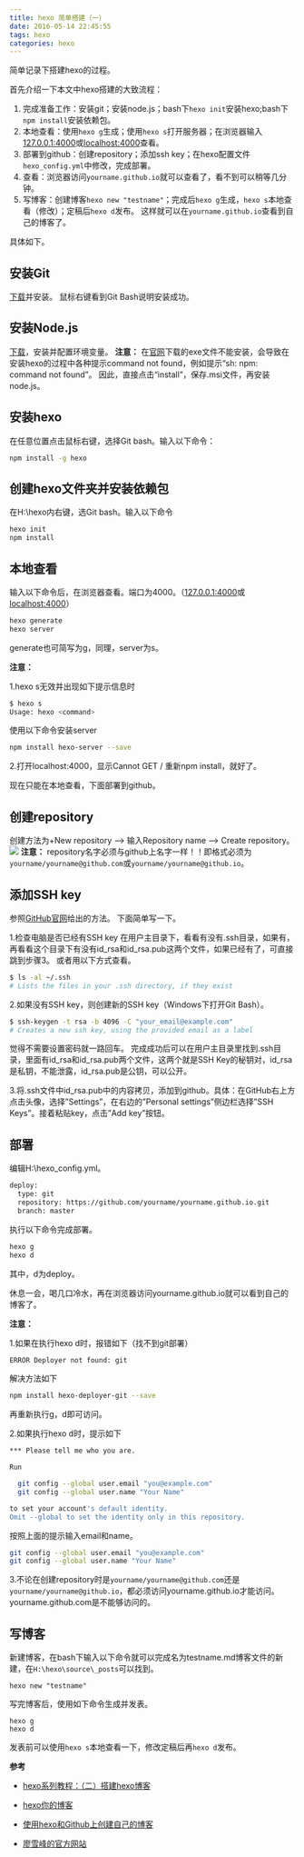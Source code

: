 ```yaml
---
title: hexo 简单搭建（一）
date: 2016-05-14 22:45:55
tags: hexo
categories: hexo
---
```

简单记录下搭建hexo的过程。

首先介绍一下本文中hexo搭建的大致流程：

1. 完成准备工作：安装git；安装node.js；bash下`hexo init`安装hexo;bash下`npm install`安装依赖包。
2. 本地查看：使用`hexo g`生成；使用`hexo s`打开服务器；在浏览器输入[127.0.0.1:4000](127.0.0.1:4000 "")或[localhost:4000](localhost:4000 "")查看。
3. 部署到github：创建repository；添加ssh key；在hexo配置文件`hexo_config.yml`中修改，完成部署。
4. 查看：浏览器访问`yourname.github.io`就可以查看了，看不到可以稍等几分钟。
5. 写博客：创建博客`hexo new "testname"`；完成后`hexo g`生成，`hexo s`本地查看（修改）；定稿后`hexo d`发布。
这样就可以在`yourname.github.io`查看到自己的博客了。

具体如下。

## **安装Git**

[下载](http://git-scm.com/download/ "")并安装。
鼠标右键看到Git Bash说明安装成功。

## **安装Node.js**

[下载](https://nodejs.org/ "")，安装并配置环境变量。
**注意：** 在[官网](https://nodejs.org/download/ "")下载的exe文件不能安装，会导致在安装hexo的过程中各种提示command not found，例如提示“sh: npm: command not found”。
因此，直接点击“install”，保存.msi文件，再安装node.js。

## **安装hexo**

在任意位置点击鼠标右键，选择Git bash。输入以下命令：

```bash
npm install -g hexo
```

## **创建hexo文件夹并安装依赖包**

在H:\hexo内右键，选Git bash。输入以下命令

```bash
hexo init
npm install
```
## **本地查看**

输入以下命令后，在浏览器查看。端口为4000。（[127.0.0.1:4000](127.0.0.1:4000 "")或[localhost:4000](localhost:4000 "")）

```bash
hexo generate
hexo server
```
generate也可简写为g，同理，server为s。

**注意：**

1.hexo s无效并出现如下提示信息时

```bash
$ hexo s
Usage: hexo <command>
```

使用以下命令安装server

```bash
npm install hexo-server --save
```

2.打开localhost:4000，显示Cannot GET /
重新npm install，就好了。

现在只能在本地查看，下面部署到github。

## **创建repository**

创建方法为+New repository --> 输入Repository name --> Create repository。
![][1]
**注意：** repository名字必须与github上名字一样！！即格式必须为`yourname/yourname@github.com`或`yourname/yourname@github.io`。

## **添加SSH key**

参照[GitHub官网][2]给出的方法。
下面简单写一下。

1.检查电脑是否已经有SSH key
在用户主目录下，看看有没有.ssh目录，如果有，再看看这个目录下有没有id_rsa和id_rsa.pub这两个文件，如果已经有了，可直接跳到步骤3。
或者用以下方式查看。

```bash
$ ls -al ~/.ssh
# Lists the files in your .ssh directory, if they exist
```

2.如果没有SSH key，则创建新的SSH key（Windows下打开Git Bash）。

```bash
$ ssh-keygen -t rsa -b 4096 -C "your_email@example.com"
# Creates a new ssh key, using the provided email as a label
```

觉得不需要设置密码就一路回车。
完成成功后可以在用户主目录里找到.ssh目录，里面有id_rsa和id_rsa.pub两个文件，这两个就是SSH Key的秘钥对，id_rsa是私钥，不能泄露，id_rsa.pub是公钥，可以公开。

3.将.ssh文件中id_rsa.pub中的内容拷贝，添加到github。具体：在GitHub右上方点击头像，选择”Settings”，在右边的”Personal settings”侧边栏选择”SSH Keys”。接着粘贴key，点击”Add key”按钮。

## **部署**

编辑H:\hexo\_config.yml。

```bash
deploy:
  type: git
  repository: https://github.com/yourname/yourname.github.io.git
  branch: master
```

执行以下命令完成部署。

```bash
hexo g
hexo d
```

其中，d为deploy。

休息一会，喝几口冷水，再在浏览器访问yourname.github.io就可以看到自己的博客了。

**注意：** 

1.如果在执行hexo d时，报错如下（找不到git部署）


```bash
ERROR Deployer not found: git
```

解决方法如下

```bash
npm install hexo-deployer-git --save
```

再重新执行g，d即可访问。

2.如果执行hexo d时，提示如下

```bash
*** Please tell me who you are.

Run

  git config --global user.email "you@example.com"
  git config --global user.name "Your Name"

to set your account's default identity.
Omit --global to set the identity only in this repository.
```

按照上面的提示输入email和name。

```bash
git config --global user.email "you@example.com"
git config --global user.name "Your Name"
```

3.不论在创建repository时是`yourname/yourname@github.com`还是`yourname/yourname@github.io`，都必须访问yourname.github.io才能访问。yourname.github.com是不能够访问的。

## **写博客**

新建博客，在bash下输入以下命令就可以完成名为testname.md博客文件的新建，在`H:\hexo\source\_posts`可以找到。

```
hexo new "testname"
```

写完博客后，使用如下命令生成并发表。

```
hexo g
hexo d
```

发表前可以使用`hexo s`本地查看一下，修改定稿后再`hexo d`发布。


**参考**

- [hexo系列教程：（二）搭建hexo博客][3]
- [hexo你的博客][4]
- [使用hexo和Github上创建自己的博客][5]
- [廖雪峰的官方网站][6]


  [1]: http://7q5c08.com1.z0.glb.clouddn.com/20150827hexo_1.png
  [2]: https://help.github.com/articles/generating-ssh-keys/
  [3]: http://zipperary.com/2013/05/28/hexo-guide-2/
  [4]: http://ibruce.info/2013/11/22/hexo-your-blog/
  [5]: http://www.itnose.net/detail/6231502.html
  [6]: http://www.liaoxuefeng.com/wiki/0013739516305929606dd18361248578c67b8067c8c017b000/001374385852170d9c7adf13c30429b9660d0eb689dd43a000